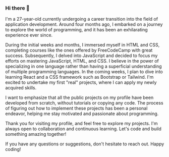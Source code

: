 ### Hi there 👋

I'm a 27-year-old currently undergoing a career transition into the field of application development. Around four months ago, I embarked on a journey to explore the world of programming, and it has been an exhilarating experience ever since.

During the initial weeks and months, I immersed myself in HTML and CSS, completing courses like the ones offered by FreeCodeCamp with great success. Subsequently, I delved into JavaScript and decided to focus my efforts on mastering JavaScript, HTML, and CSS. I believe in the power of specializing in one language rather than having a superficial understanding of multiple programming languages.
In the coming weeks, I plan to dive into learning React and a CSS framework such as Bootstrap or Tailwind. I'm excited to undertake my first "real" projects, where I can apply my newly acquired skills. 

I want to emphasize that all the public projects on my profile have been developed from scratch, without tutorials or copying any code. The process of figuring out how to implement these projects has been a personal endeavor, helping me stay motivated and passionate about programming.

Thank you for visiting my profile, and feel free to explore my projects. I'm always open to collaboration and continuous learning. Let's code and build something amazing together!

If you have any questions or suggestions, don't hesitate to reach out. Happy coding!

<!--
**Fubge/Fubge** is a ✨ _special_ ✨ repository because its `README.md` (this file) appears on your GitHub profile.

Here are some ideas to get you started:

- 🔭 I’m currently working on ...
- 🌱 I’m currently learning ...
- 👯 I’m looking to collaborate on ...
- 🤔 I’m looking for help with ...
- 💬 Ask me about ...
- 📫 How to reach me: ...
- 😄 Pronouns: ...
- ⚡ Fun fact: ...
-->
